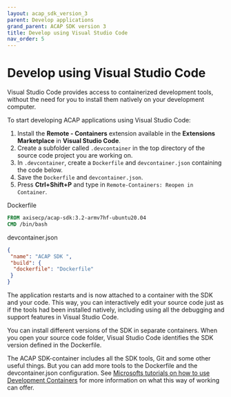 ```yaml
---
layout: acap_sdk_version_3
parent: Develop applications
grand_parent: ACAP SDK version 3
title: Develop using Visual Studio Code
nav_order: 5
---
```

# Develop using Visual Studio Code

Visual Studio Code provides access to containerized development tools, without the need for you to install them natively on your development computer.

To start developing ACAP applications using Visual Studio Code:

1. Install the **Remote - Containers** extension available in the **Extensions Marketplace** in **Visual Studio Code**.
2. Create a subfolder called `.devcontainer` in the top directory of the source code project you are working on.
3. In `.devcontainer`, create a `Dockerfile` and `devcontainer.json` containing the code below.
4. Save the `Dockerfile` and `devcontainer.json`.
5. Press **Ctrl+Shift+P** and type in `Remote-Containers: Reopen in Container`.

Dockerfile

```dockerfile
FROM axisecp/acap-sdk:3.2-armv7hf-ubuntu20.04
CMD /bin/bash
```

devcontainer.json

```json
{
 "name": "ACAP SDK ",
 "build": {
  "dockerfile": "Dockerfile"
 }
}
```

The application restarts and is now attached to a container with the SDK and your code. This way, you can interactively edit your source code just as if the tools had been installed natively, including using all the debugging and support features in Visual Studio Code.

You can install different versions of the SDK in separate containers. When you open your source code folder, Visual Studio Code identifies the SDK version defined in the Dockerfile.

The ACAP SDK-container includes all the SDK tools, Git and some other useful things. But you can add more tools to the Dockerfile and the devcontainer.json configuration. See [Microsofts tutorials on how to use Development Containers](https://galaxis.axis.com/sites/Solutions/AcapBlog/Lists/Posts/https://code.visualstudio.com/docs/remote/containers) for more information on what this way of working can offer.
